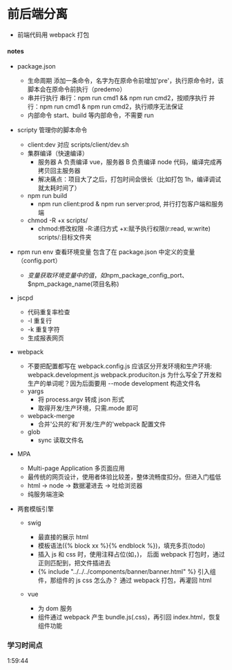 # 前后端分离

- 前端代码用 webpack 打包

#### notes

- package.json

  - 生命周期
    添加一条命令，名字为在原命令前增加'pre'，执行原命令时，该脚本会在原命令前执行（predemo）
  - 串并行执行
    串行：npm run cmd1 && npm run cmd2，按顺序执行
    并行：npm run cmd1 & npm run cmd2，执行顺序无法保证
  - 内部命令
    start、build 等内部命令，不需要 run

- scripty 管理你的脚本命令

  - client:dev 对应 scripts/client/dev.sh
  - 集群编译（快速编译）
    - 服务器 A 负责编译 vue，服务器 B 负责编译 node 代码，编译完成再拷贝回主服务器
    - 解决痛点：项目大了之后，打包时间会很长（比如打包 1h，编译调试就太耗时间了）
  - npm run build
    - npm run client:prod & npm run server:prod, 并行打包客户端和服务端
  - chmod -R +x scripts/
    - chmod:修改权限 -R:递归方式 +x:赋予执行权限(r:read, w:write) scripts/:目标文件夹

- npm run env 查看环境变量 包含了在 package.json 中定义的变量（config.port）

  - $变量 获取环境变量中的值，如$npm_package_config_port、$npm_package_name(项目名称)

- jscpd

  - 代码重复率检查
  - -l 重复行
  - -k 重复字符
  - 生成报表网页

- webpack

  - 不要把配置都写在 webpack.config.js
    应该区分开发环境和生产环境:
    webpack.development.js
    webpack.produciton.js
    为什么写全了开发和生产的单词呢？因为后面要用 --mode development 构造文件名
  - yargs
    - 将 process.argv 转成 json 形式
    - 取得开发/生产环境，只需.mode 即可
  - webpack-merge
    - 合并'公共的'和'开发/生产的'webpack 配置文件
  - glob
    - sync 读取文件名

- MPA

  - Multi-page Application 多页面应用
  - 最传统的网页设计，使用者体验比较差，整体流畅度扣分。但进入门槛低
  - html -> node -> 数据灌进去 -> 吐给浏览器
  - 纯服务端渲染

- 两套模版引擎

  - swig

    - 最直接的展示 html
    - 模板语法({% block xx %}{% endblock %})，填充多页(todo)
    - 插入 js 和 css 时，使用注释占位(如，<!-- injectjs -->)，
      后面 webpack 打包时，通过正则匹配到，把文件插进去
    - {% include "../../../components/banner/banner.html" %}
      引入组件，那组件的 js css 怎么办？
      通过 webpack 打包，再灌回 html

  - vue
    - 为 dom 服务
    - 组件通过 webpack 产生 bundle.js(.css)，再引回 index.html，恢复组件功能

### 学习时间点

1:59:44
